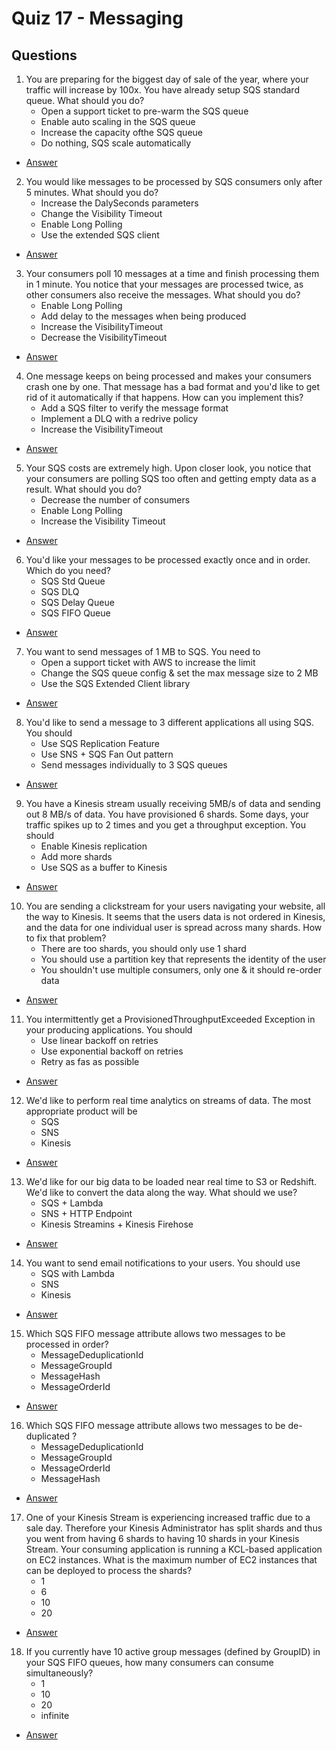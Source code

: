 # Quiz 17 - Messaging

## Questions
1) You are preparing for the biggest day of sale of the year, where your traffic will increase by 100x.
   You have already setup SQS standard queue. What should you do?
    * Open a support ticket to pre-warm the SQS queue
    * Enable auto scaling in the SQS queue
    * Increase the capacity ofthe SQS queue
    * Do nothing, SQS scale automatically
* [Answer](https://i.imgur.com/T0O0jWF.png)
2) You would like messages to be processed by SQS consumers only after 5 minutes. What should you do?
    * Increase the DalySeconds parameters
    * Change the Visibility Timeout
    * Enable Long Polling
    * Use the extended SQS client
* [Answer](https://i.imgur.com/dnw5ewZ.png)
3) Your consumers poll 10 messages at a time and finish processing them in 1 minute.
   You notice that your messages are processed twice, as other consumers also receive the messages. What should you do? 
    * Enable Long Polling
    * Add delay to the messages when being produced
    * Increase the VisibilityTimeout
    * Decrease the VisibilityTimeout
* [Answer](https://i.imgur.com/Be4blge.png)
4) One message keeps on being processed and makes your consumers crash one by one. That message has a bad format and you'd like to get rid of it automatically if that happens. How can you implement this?
    * Add a SQS filter to verify the message format
    * Implement a DLQ with a redrive policy
    * Increase the VisibilityTimeout
* [Answer](https://i.imgur.com/4CChazu.png)
5) Your SQS costs are extremely high. Upon closer look, you notice that your consumers are polling SQS
   too often and getting empty data as a result. What should you do?
    * Decrease the number of consumers
    * Enable Long Polling
    * Increase the Visibility Timeout
* [Answer](https://i.imgur.com/llsolF3.png)
6) You'd like your messages to be processed exactly once and in order. Which do you need?
    * SQS Std Queue
    * SQS DLQ
    * SQS Delay Queue
    * SQS FIFO Queue
* [Answer](https://i.imgur.com/6yx9JER.png)
7) You want to send messages of 1 MB to SQS. You need to
    * Open a support ticket with AWS to increase the limit
    * Change the SQS queue config & set the max message size to 2 MB
    * Use the SQS Extended Client library
* [Answer](https://i.imgur.com/YXg5grl.png)
8) You'd like to send a message to 3 different applications all using SQS. You should
    * Use SQS Replication Feature
    * Use SNS + SQS Fan Out pattern
    * Send messages individually to 3 SQS queues
* [Answer](https://i.imgur.com/ncCMrIE.png)
9) You have a Kinesis stream usually receiving 5MB/s of data and sending out 8 MB/s of data.
   You have provisioned 6 shards. Some days, your traffic spikes up to 2 times and you get a throughput exception. You should
    * Enable Kinesis replication
    * Add more shards
    * Use SQS as a buffer to Kinesis
* [Answer](https://i.imgur.com/2xfvdLh.png)
10) You are sending a clickstream for your users navigating your website, all the way to Kinesis.
    It seems that the users data is not ordered in Kinesis, and the data for one individual user is spread across many shards. How to fix that problem?
    * There are too shards, you should only use 1 shard
    * You should use a partition key that represents the identity of the user
    * You shouldn't use multiple consumers, only one & it should re-order data
* [Answer](https://i.imgur.com/KdGh92u.png)
11) You intermittently get a ProvisionedThroughputExceeded Exception in your producing applications. You should 
    * Use linear backoff on retries
    * Use exponential backoff on retries
    * Retry as fas as possible
* [Answer](https://i.imgur.com/JFWdcnX.png)
12) We'd like to perform real time analytics on streams of data. The most appropriate product will be
    * SQS
    * SNS
    * Kinesis
* [Answer](https://i.imgur.com/CSdisjx.png)
13) We'd like for our big data to be loaded near real time to S3 or Redshift. We'd like to convert the data along the way. What should we use?
    * SQS + Lambda
    * SNS + HTTP Endpoint
    * Kinesis Streamins + Kinesis Firehose
* [Answer](https://i.imgur.com/qx1FNmb.png)
14) You want to send email notifications to your users. You should use
    * SQS with Lambda
    * SNS
    * Kinesis
* [Answer](https://i.imgur.com/sBQzmKl.png)
15) Which SQS FIFO message attribute allows two messages to be processed in order?
    * MessageDeduplicationId
    * MessageGroupId
    * MessageHash
    * MessageOrderId
* [Answer](https://i.imgur.com/wiL4TIU.png)
16) Which SQS FIFO message attribute allows two messages to be de-duplicated ?
    * MessageDeduplicationId
    * MessageGroupId
    * MessageOrderId
    * MessageHash
* [Answer](https://i.imgur.com/B3mZpit.png)
17) One of your Kinesis Stream is experiencing increased traffic due to a sale day.
    Therefore your Kinesis Administrator has split shards and thus you went from having
    6 shards to having 10 shards in your Kinesis Stream. Your consuming application is
    running a KCL-based application on EC2 instances. What is the maximum number of EC2 instances that can be deployed to process the shards?
    * 1
    * 6
    * 10
    * 20
* [Answer](https://i.imgur.com/7KfW4vp.png)
18) If you currently have 10 active group messages (defined by GroupID) in your SQS FIFO queues, how many consumers can consume simultaneously?
    * 1
    * 10
    * 20
    * infinite
* [Answer](https://i.imgur.com/f1eN4ta.png)
